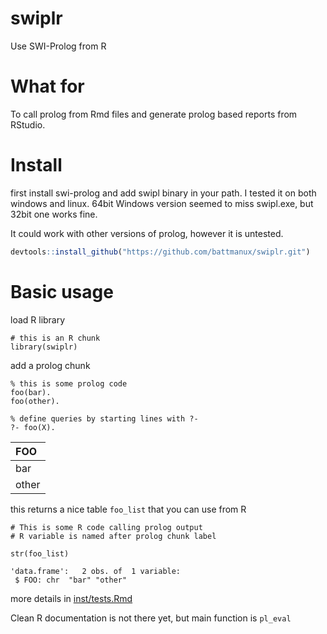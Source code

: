 # swiplr
Use SWI-Prolog from R

# What for

To call prolog from Rmd files and generate prolog based reports from RStudio.

# Install

first install swi-prolog and add swipl binary in your path.
I tested it on both windows and linux. 
64bit Windows version seemed to miss swipl.exe, but 32bit one works fine.

It could work with other versions of prolog, however it is untested.

```r
devtools::install_github("https://github.com/battmanux/swiplr.git")
```
# Basic usage

load R library
```{r setup}
# this is an R chunk
library(swiplr)
```

add a prolog chunk
```{prolog foo_list}
% this is some prolog code
foo(bar).
foo(other).

% define queries by starting lines with ?-
?- foo(X).
```

  |FOO   |
  |:-----|
  |bar   |
  |other |

this returns a nice table `foo_list` that you can use from R

```{r}
# This is some R code calling prolog output 
# R variable is named after prolog chunk label

str(foo_list)
```

```
'data.frame':	2 obs. of  1 variable:
 $ FOO: chr  "bar" "other"
```

more details in [inst/tests.Rmd](inst/tests.Rmd)

Clean R documentation is not there yet, but main function is `pl_eval`
